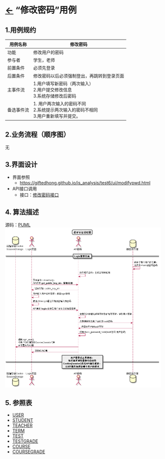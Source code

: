 # [←](../README.md) “修改密码”用例

## 1.用例规约
|用例名称|修改密码|
|-----|-----|
|功能 | 修改用户的密码|
|参与者 | 学生，老师|
|前置条件|必须先登录|
|后置条件|修改密码以后必须强制登出，再跳转到登录页面|
|主事件流|1.用户填写新密码（两次输入） <br>2.用户提交修改信息 <br>3.系统存储修改后密码|
|备选事件流|1. 用户两次输入的密码不同  <br>2.系统提示两次输入的密码不相同<br>3.用户重新填写并提交。|

## 2.业务流程（顺序图）
无

## 3.界面设计
- 界面参照
    - https://giftedhong.github.io/is_analysis/test6/ui/modifypwd.html
- API接口调用
    - 接口：[修改密码接口](../others/setPassword.md)

## 4. 算法描述
源码：[PUML](../puml/puml登录认证流程图.puml)
![](../images/png登录认证流程图.png)

## 5. 参照表
- [USER](数据库设计.md/#USER)
- [STUDENT](数据库设计.md/#STUDENT)
- [TEACHER](数据库设计.md/#TEACHER)
- [TERM](数据库设计.md/#TERM)
- [TEST](数据库设计.md/#TESTS)
- [TESTGRADE](数据库设计.md/#TESTGRADE)
- [COURSE](数据库设计.md/#COURSE)
- [COURSEGRADE](数据库设计.md/#COURSEGRADE)
